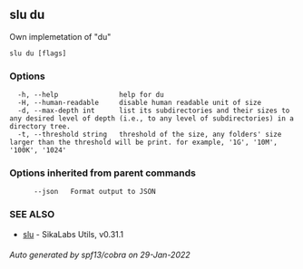 ## slu du

Own implemetation of "du"

```
slu du [flags]
```

### Options

```
  -h, --help               help for du
  -H, --human-readable     disable human readable unit of size
  -d, --max-depth int      list its subdirectories and their sizes to any desired level of depth (i.e., to any level of subdirectories) in a directory tree.
  -t, --threshold string   threshold of the size, any folders' size larger than the threshold will be print. for example, '1G', '10M', '100K', '1024'
```

### Options inherited from parent commands

```
      --json   Format output to JSON
```

### SEE ALSO

* [slu](slu.md)	 - SikaLabs Utils, v0.31.1

###### Auto generated by spf13/cobra on 29-Jan-2022
